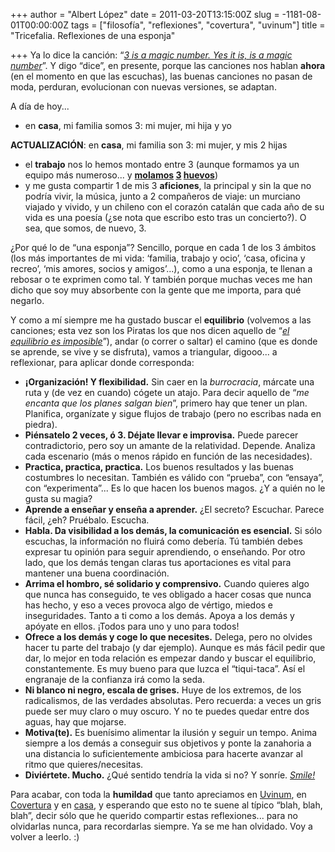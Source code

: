 +++
author = "Albert López"
date = 2011-03-20T13:15:00Z
slug = -1181-08-01T00:00:00Z
tags = ["filosofía", "reflexiones", "covertura", "uvinum"]
title = "Tricefalia. Reflexiones de una esponja"

+++
Ya lo dice la canción: “[_3 is a magic number. Yes it is, is a magic number_](http://open.spotify.com/track/5STLuc2HvoD573BtHxxnUA)”. Y digo “dice”, en presente, porque las canciones nos hablan **ahora** (en el momento en que las escuchas), las buenas canciones no pasan de moda, perduran, evolucionan con nuevas versiones, se adaptan.

A día de hoy...

* en **casa**, mi familia somos 3: mi mujer, mi hija y yo

**ACTUALIZACIÓN**: en **casa**, mi familia son 3: mi mujer, y mis 2 hijas

* el **trabajo** nos lo hemos montado entre 3 (aunque formamos ya un equipo más numeroso... y **[molamos](/img/post/529e16ee4a91as6441.jpg "molamos 3 huevos") [3](/img/post/529e172271317s6249.jpg "molamos 3 huevos") [huevos](/img/post/529e174f8fb38s8484.jpg "molamos 3 huevos")**)
* y me gusta compartir 1 de mis 3 **aficiones**, la principal y sin la que no podría vivir, la música, junto a 2 compañeros de viaje: un murciano viajado y vivido, y un chileno con el corazón catalán que cada año de su vida es una poesía (¿se nota que escribo esto tras un concierto?). O sea, que somos, de nuevo, 3.

¿Por qué lo de “una esponja”? Sencillo, porque en cada 1 de los 3 ámbitos (los más importantes de mi vida: ‘familia, trabajo y ocio’, ‘casa, oficina y recreo’, ‘mis amores, socios y amigos’...), como a una esponja, te llenan a rebosar o te exprimen como tal. Y también porque muchas veces me han dicho que soy muy absorbente con la gente que me importa, para qué negarlo.

Y como a mí siempre me ha gustado buscar el **equilibrio** (volvemos a las canciones; esta vez son los Piratas los que nos dicen aquello de “[_el equilibrio es imposible_](http://open.spotify.com/track/0rCWIsEuZlwgpIOWLfZEAA)”), andar (o correr o saltar) el camino (que es donde se aprende, se vive y se disfruta), vamos a triangular, digooo... a reflexionar, para aplicar donde corresponda:

* **¡Organización! Y flexibilidad.** Sin caer en la _burrocracia_, márcate una ruta y (de vez en cuando) cógete un atajo. Para decir aquello de “_me encanta que los planes salgan bien_”, primero hay que tener un plan. Planifica, organízate y sigue flujos de trabajo (pero no escribas nada en piedra).
* **Piénsatelo 2 veces, ó 3\. Déjate llevar e improvisa.** Puede parecer contradictorio, pero soy un amante de la relatividad. Depende. Analiza cada escenario (más o menos rápido en función de las necesidades).
* **Practica, practica, practica.** Los buenos resultados y las buenas costumbres lo necesitan. También es válido con “prueba”, con “ensaya”, con “experimenta”... Es lo que hacen los buenos magos. ¿Y a quién no le gusta su magia?
* **Aprende a enseñar y enseña a aprender.** ¿El secreto? Escuchar. Parece fácil, ¿eh? Pruébalo. Escucha.
* **Habla. Da visibilidad a los demás, la comunicación es esencial.** Si sólo escuchas, la información no fluirá como debería. Tú también debes expresar tu opinión para seguir aprendiendo, o enseñando. Por otro lado, que los demás tengan claras tus aportaciones es vital para mantener una buena coordinación.
* **Arrima el hombro, sé solidario y comprensivo.** Cuando quieres algo que nunca has conseguido, te ves obligado a hacer cosas que nunca has hecho, y eso a veces provoca algo de vértigo, miedos e inseguridades. Tanto a ti como a los demás. Apoya a los demás y apóyate en ellos. ¡Todos para uno y uno para todos!
* **Ofrece a los demás y coge lo que necesites.** Delega, pero no olvides hacer tu parte del trabajo (y dar ejemplo). Aunque es más fácil pedir que dar, lo mejor en toda relación es empezar dando y buscar el equilibrio, constantemente. Es muy bueno para que luzca el “tiqui-taca”. Así el engranaje de la confianza irá como la seda.
* **Ni blanco ni negro, escala de grises.** Huye de los extremos, de los radicalismos, de las verdades absolutas. Pero recuerda: a veces un gris puede ser muy claro o muy oscuro. Y no te puedes quedar entre dos aguas, hay que mojarse.
* **Motiva(te).** Es buenísimo alimentar la ilusión y seguir un tempo. Anima siempre a los demás a conseguir sus objetivos y ponte la zanahoria a una distancia lo suficientemente ambiciosa para hacerte avanzar al ritmo que quieres/necesitas.
* **Diviértete. Mucho.** ¿Qué sentido tendría la vida si no? Y sonríe. [_Smile!_](http://open.spotify.com/track/12HSHmcpsMdHPFWm2fks6b)

Para acabar, con toda la **humildad** que tanto apreciamos en [Uvinum](http://www.uvinum.es/), en [Covertura](http://www.facebook.com/covertura) y en [casa](http://albertlg.posterous.com/carnaval-3), y esperando que esto no te suene al típico “blah, blah, blah”, decir sólo que he querido compartir estas reflexiones... para no olvidarlas nunca, para recordarlas siempre. Ya se me han olvidado. Voy a volver a leerlo. :)
